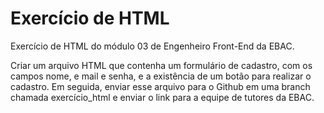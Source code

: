 # Exercício de HTML
 Exercício de HTML do módulo 03 de Engenheiro Front-End da EBAC.

 Criar um arquivo HTML que contenha um formulário de cadastro, com os campos nome, e mail e senha, e a existência de um botão para realizar o cadastro. Em seguida, enviar esse arquivo para o Github em uma branch chamada exercício_html e enviar o link para a equipe de tutores da EBAC.
